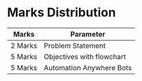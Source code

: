# Marks Distribution

| Marks   | Parameter                 |
| ------- | ------------------------- |
| 2 Marks | Problem Statement         |
| 5 Marks | Objectives with flowchart |
| 5 Marks | Automation Anywhere Bots  |
